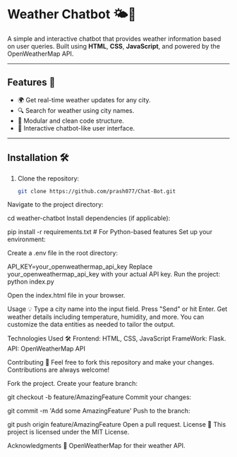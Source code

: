 # Weather Chatbot 🌤️🤖

A simple and interactive chatbot that provides weather information based on user queries. Built using **HTML**, **CSS**, **JavaScript**, and powered by the OpenWeatherMap API.

---

## Features 🚀
- 🌍 Get real-time weather updates for any city.
- 🔍 Search for weather using city names.
- 🧩 Modular and clean code structure.
- 💬 Interactive chatbot-like user interface.

---

## Installation 🛠️

1. Clone the repository:
   ```bash
   git clone https://github.com/prash077/Chat-Bot.git
Navigate to the project directory:

cd weather-chatbot
Install dependencies (if applicable):

pip install -r requirements.txt  # For Python-based features
Set up your environment:

Create a .env file in the root directory:

API_KEY=your_openweathermap_api_key
Replace your_openweathermap_api_key with your actual API key.
Run the project:
python index.py

Open the index.html file in your browser.

Usage 💡
Type a city name into the input field.
Press "Send" or hit Enter.
Get weather details including temperature, humidity, and more.
You can customize the data entities as needed to tailor the output.

Technologies Used 🛠️
Frontend: HTML, CSS, JavaScript
FrameWork: Flask.
API: OpenWeatherMap API


Contributing 🤝
Feel free to fork this repository and make your changes. Contributions are always welcome!

Fork the project.
Create your feature branch:

git checkout -b feature/AmazingFeature
Commit your changes:

git commit -m 'Add some AmazingFeature'
Push to the branch:

git push origin feature/AmazingFeature
Open a pull request.
License 📜
This project is licensed under the MIT License.

Acknowledgments 🙏
OpenWeatherMap for their weather API.
